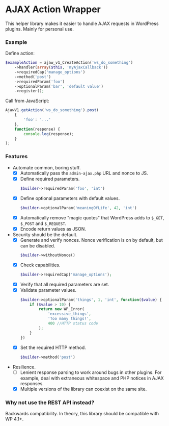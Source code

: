 # AJAX Action Wrapper

This helper library makes it easier to handle AJAX requests in WordPress plugins. Mainly for personal use.

### Example
Define action:
```php
$exampleAction = ajaw_v1_CreateAction('ws_do_something')
	->handler(array($this, 'myAjaxCallback'))
	->requiredCap('manage_options')
	->method('post')
	->requiredParam('foo')
	->optionalParam('bar', 'default value')
	->register();
```

Call from JavaScript:
```javascript
AjawV1.getAction('ws_do_something').post(
	{
		'foo': '...'
	},
	function(response) {
		console.log(response);
	}
);
```

### Features
- Automate common, boring stuff.
	- [x] Automatically pass the `admin-ajax.php` URL and nonce to JS.
	- [x] Define required parameters.
		```php
		$builder->requiredParam('foo', 'int')
		```
	- [x] Define optional parameters with default values.
		```php
		$builder->optionalParam('meaningOfLife', 42, 'int')
		```
	- [x] Automatically remove "magic quotes" that WordPress adds to `$_GET`, `$_POST` and `$_REQUEST`.
	- [x] Encode return values as JSON.
- Security should be the default.
	- [x] Generate and verify nonces. Nonce verification is on by default, but can be disabled.
		```php
		$builder->withoutNonce()
		```
	- [x] Check capabilities.
		```php
		$builder->requiredCap('manage_options');
		```
	- [x] Verify that all required parameters are set.
	- [x] Validate parameter values.
		```php
		$builder->optionalParam('things', 1, 'int', function($value) {
			if ($value > 10) {
				return new WP_Error(
					'excessive_things',
					'Too many things!',
					400 //HTTP status code
				);
			}
		})
		```
	- [x] Set the required HTTP method.
		```php
		$builder->method('post')
		```
- Resilience.
	- [ ] Lenient response parsing to work around bugs in other plugins. For example, deal with extraneous whitespace and PHP notices in AJAX responses.
	- [x] Multiple versions of the library can coexist on the same site.

### Why not use the REST API instead?

Backwards compatibility. In theory, this library should be compatible with WP 4.1+.
